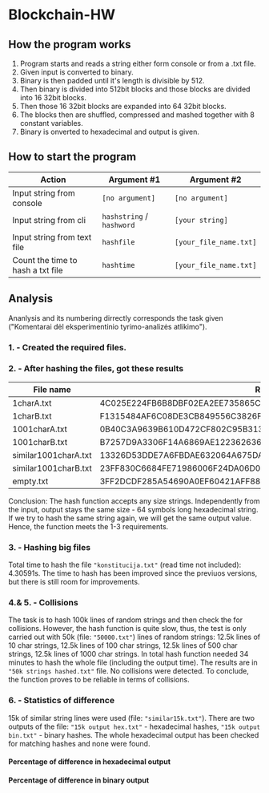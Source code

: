 # Blockchain-HW

## How the program works
1. Program starts and reads a string either form console or from a .txt file.
2. Given input is converted to binary.
3. Binary is then padded until it's length is divisible by 512.
4. Then binary is divided into 512bit blocks and those blocks are divided into 16 32bit blocks.
5. Then those 16 32bit blocks are expanded into 64 32bit blocks.
6. The blocks then are shuffled, compressed and mashed together with 8 constant variables.
7. Binary is onverted to hexadecimal and output is given.

## How to start the program
|Action|Argument #1|Argument #2|
|---|---|---|
|Input string from console|`[no argument]`|`[no argument]`| 
|Input string from cli|`hashstring` / `hashword`|`[your string]`|
|Input string from text file|`hashfile`|`[your_file_name.txt]`|
|Count the time to hash a txt file|`hashtime`|`[your_file_name.txt]`|

## Analysis
Ananlysis and its numbering dirrectly corresponds the task given ("Komentarai dėl eksperimentinio tyrimo-analizės atlikimo").
### 1. - Created the required files.

### 2. - After hashing the files, got these results
|File name|Result|
|---|---|
|1charA.txt|4C025E224FB6B8DBF02EA2EE735865C65EAB1201FD9E5656DF668F37B3A195B6|
|1charB.txt|F1315484AF6C08DE3CB849556C3826FBFF3C1EBB890622B83F06D61694A7B5B7|
|1001charA.txt|0B40C3A9639B610D472CF802C95B31355522F58CFF9CB74F658D26F3DAA1BFAB|
|1001charB.txt|B7257D9A3306F14A6869AE1223626367C1BCAAF35201AE910EC373E4D1273C2F|
|similar1001charA.txt|13326D53DDE7A6FBDAE632064A675DA4EE52AD1AC23F545E138BFB1108A07401|
|similar1001charB.txt|23FF830C6684FE71986006F24DA06D091709960250413D227241DAE22818B439|
|empty.txt|3FF2DCDF285A54690A0EF60421AFF883DC1E9D8D8BF11C0EF9FFFCD853E772F0|

Conclusion: The hash function accepts any size strings. Independently from the input, output stays the same size - 64 symbols long hexadecimal string. If we try to hash the same string again, we will get the same output value. Hence, the function meets the 1-3 requirements.

### 3. - Hashing big files
Total time to hash the file `"konstitucija.txt"` (read time not included): 4.30591s. The time to hash has been improved since the previuos versions, but there is still room for improvements.

### 4.& 5. - Collisions
The task is to hash 100k lines of random strings and then check the for collisions. However, the hash function is quite slow, thus, the test is only carried out with 50k (file: `"50000.txt"`) lines of random strings: 12.5k lines of 10 char strings, 12.5k lines of 100 char strings, 12.5k lines of 500 char strings, 12.5k lines of 1000 char strings. In total hash function needed 34 minutes to hash the whole file (including the output time). The results are in `"50k strings hashed.txt"` file. No collisions were detected. To conclude, the function proves to be reliable in terms of collisions.

### 6. - Statistics of difference
15k of similar string lines were used (file: `"similar15k.txt"`). There are two outputs of the file: `"15k output hex.txt"` - hexadecimal hashes, `"15k output bin.txt"` - binary hashes. The whole hexadecimal output has been checked for matching hashes and none were found.
#### Percentage of difference in hexadecimal output
#### Percentage of difference in binary output
